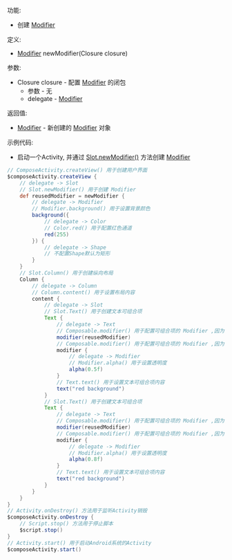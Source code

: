 功能:

+ 创建 [Modifier](/API/UI/Compose/Modifier/Modifier/README.md)

定义:

+ [Modifier](/API/UI/Compose/Modifier/Modifier/README.md) newModifier(Closure closure)

参数:

+ Closure closure - 配置 [Modifier](/API/UI/Compose/Modifier/Modifier/README.md) 的闭包
    + 参数 - 无
    + delegate - [Modifier](/API/UI/Compose/Modifier/Modifier/README.md)

返回值:

+ [Modifier](/API/UI/Compose/Modifier/Modifier/README.md) -
  新创建的 [Modifier](/API/UI/Compose/Modifier/Modifier/README.md) 对象

示例代码:

+ 启动一个Activity, 并通过 [Slot.newModifier()](/API/UI/Compose/Slot/Slot/README.md?id=newModifier)
  方法创建 [Modifier](/API/UI/Compose/Modifier/Modifier/README.md)

```groovy
// ComposeActivity.createView() 用于创建用户界面
$composeActivity.createView {
    // delegate -> Slot
    // Slot.newModifier() 用于创建 Modifier
    def reusedModifier = newModifier {
        // delegate -> Modifier
        // Modifier.background() 用于设置背景颜色
        background({
            // delegate -> Color
            // Color.red() 用于配置红色通道
            red(255)
        }) {
            // delegate -> Shape
            // 不配置Shape默认为矩形
        }
    }
    // Slot.Column() 用于创建纵向布局
    Column {
        // delegate -> Column
        // Column.content() 用于设置布局内容
        content {
            // delegate -> Slot
            // Slot.Text() 用于创建文本可组合项
            Text {
                // delegate -> Text
                // Composable.modifier() 用于配置可组合项的 Modifier ,因为 Text 可组合项继承自 Composable ,所以可以调用 modifier 方法
                modifier(reusedModifier)
                // Composable.modifier() 用于配置可组合项的 Modifier ,因为 Text 可组合项继承自 Composable ,所以可以调用 modifier 方法
                modifier {
                    // delegate -> Modifier
                    // Modifier.alpha() 用于设置透明度
                    alpha(0.5f)
                }
                // Text.text() 用于设置文本可组合项内容
                text("red background")
            }
            // Slot.Text() 用于创建文本可组合项
            Text {
                // delegate -> Text
                // Composable.modifier() 用于配置可组合项的 Modifier ,因为 Text 可组合项继承自 Composable ,所以可以调用 modifier 方法
                modifier(reusedModifier)
                // Composable.modifier() 用于配置可组合项的 Modifier ,因为 Text 可组合项继承自 Composable ,所以可以调用 modifier 方法
                modifier {
                    // delegate -> Modifier
                    // Modifier.alpha() 用于设置透明度
                    alpha(0.8f)
                }
                // Text.text() 用于设置文本可组合项内容
                text("red background")
            }
        }
    }
}
// Activity.onDestroy() 方法用于监听Activity销毁
$composeActivity.onDestroy {
    // Script.stop() 方法用于停止脚本
    $script.stop()
}
// Activity.start() 用于启动Android系统的Activity
$composeActivity.start()
```